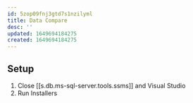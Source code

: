 ```yaml
---
id: 5zop09fnj3gtd7s1nzilyml
title: Data Compare
desc: ''
updated: 1649694184275
created: 1649694184275
---
```


## Setup

1. Close [[s.db.ms-sql-server.tools.ssms]] and Visual Studio
2. Run Installers
